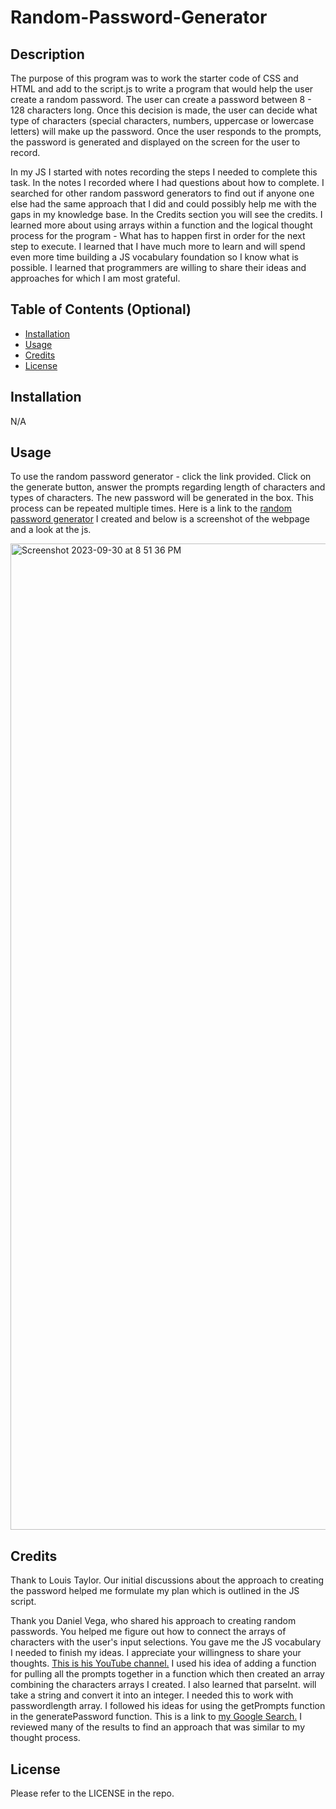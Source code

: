 # Random-Password-Generator

## Description

The purpose of this program was to work the starter code of CSS and HTML and add to the script.js to write a program that would help the user create a random password. The user can create a password between 8 - 128 characters long. Once this decision is made, the user can decide what type of characters (special characters, numbers, uppercase or lowercase letters) will make up the password. Once the user responds to the prompts, the password is generated and displayed on the screen for the user to record. 

In my JS I started with notes recording the steps I needed to complete this task. In the notes I recorded where I had questions about how to complete. I searched for other random password generators to find out if anyone one else had the same approach that I did and could possibly help me with the gaps in my knowledge base. In the Credits section you will see the credits. I learned more about using arrays within a function and the logical thought process for the program - What has to happen first in order for the next step to execute. I learned that I have much more to learn and will spend even more time building a JS vocabulary foundation so I know what is possible. I learned that programmers are willing to share their ideas and approaches for which I am most grateful. 

## Table of Contents (Optional)

- [Installation](#installation)
- [Usage](#usage)
- [Credits](#credits)
- [License](#license)

## Installation
N/A

## Usage

To use the random password generator - click the link provided. Click on the generate button, answer the prompts regarding length of characters and types of characters. The new password will be generated in the box. This process can be repeated multiple times. 
Here is a link to the <a href="https://nchoin.github.io/Random-Password-Generator/">random password generator</a> I created and below is a screenshot of the webpage and a look at the js.

<img width="1578" alt="Screenshot 2023-09-30 at 8 51 36 PM" src="https://github.com/nchoin/Random-Password-Generator/assets/139597297/122d32e3-f0c3-453f-92c4-66a27625643b">

## Credits


Thank to Louis Taylor. Our initial discussions about the approach to creating the password helped me formulate my plan which is outlined in the JS script.
  
Thank you Daniel Vega, who shared his approach to creating random passwords. You helped me figure out how to connect the arrays of characters with the user's input selections. You gave me the JS vocabulary I needed to finish my ideas. I appreciate your willingness to share your thoughts. <a href = "https://www.youtube.com/@danielvega545" target="_blank">This is his YouTube channel.</a> I used his idea of adding a function for pulling all the prompts together in a function which then created an array combining the characters arrays I created. I also learned that parseInt. will take a string and convert it into an integer. I needed this to work with passwordlength array. I followed his ideas for using the getPrompts function in the generatePassword function.
This is a link to <a href = "https://www.google.com/search?q=javascript+random+password+generator+with+prompt&oq=javascript+random+password+generator+with+prompt&gs_lcrp=EgZjaHJvbWUyBggAEEUYOTIICAEQABgWGB4yCggCEAAYhgMYigUyCggDEAAYhgMYigXSAQkzMDU0MmowajSoAgCwAgA&sourceid=chrome&ie=UTF-8" target="_blank">my Google Search.</a> I reviewed many of the results to find an approach that was similar to my thought process.

## License

Please refer to the LICENSE in the repo.
